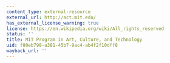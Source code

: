 ```yaml
---
content_type: external-resource
external_url: http://act.mit.edu/
has_external_license_warning: true
license: https://en.wikipedia.org/wiki/All_rights_reserved
status: ''
title: MIT Program in Art, Culture, and Technology
uid: f80eb798-a381-45b7-9ac4-ab4f2f10dff8
wayback_url: ''
---
```

